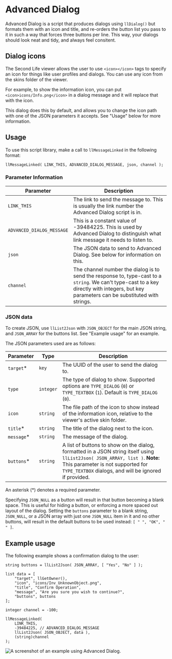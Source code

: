 # Advanced Dialog
Advanced Dialog is a script that produces dialogs using `llDialog()` but formats them with an icon and title, and re-orders the button list you pass to it in such a way that forces three buttons per line. This way, your dialogs should look neat and tidy, and always feel consitent.

## Dialog icons
The Second Life viewer allows the user to use `<icon></icon>` tags to specify an icon for things like user profiles and dialogs. You can use any icon from the skins folder of the viewer.

For example, to show the information icon, you can put `<icon>icons/Info.png</icon>` in a dialog message and it will replace that with the icon.

This dialog does this by default, and allows you to change the icon path with one of the JSON parameters it accepts. See "Usage" below for more information.

## Usage
To use this script library, make a call to `llMessageLinked` in the following format:

```
llMessageLinked( LINK_THIS, ADVANCED_DIALOG_MESSAGE, json, channel );
```

### Parameter Information
|Parameter|Description|
|--|--|
|`LINK_THIS`|The link to send the message to. This is usually the link number the Advanced Dialog script is in.|
|`ADVANCED_DIALOG_MESSAGE`|This is a constant value of -39484225. This is used by Advanced Dialog to distinguish what link message it needs to listen to.|
|`json`|The JSON data to send to Advanced Dialog. See below for information on this.|
|`channel`|The channel number the dialog is to send the response to, type-cast to a `string`. We can't type-cast to a key directly with integers, but key parameters can be substituted with strings.|

### JSON data
To create JSON, use `llList2Json` with `JSON_OBJECT` for the main JSON string, and `JSON_ARRAY` for the buttons list. See "Example usage" for an example.

The JSON parameters used are as follows:

|Parameter|Type|Description|
|--|--|--|
|`target`*|`key`|The UUID of the user to send the dialog to.|
|`type`|`integer`|The type of dialog to show. Supported options are `TYPE_DIALOG` (`0`) or `TYPE_TEXTBOX` (`1`). Default is `TYPE_DIALOG` (`0`).|
|`icon`|`string`|The file path of the icon to show instead of the information icon, relative to the viewer's active skin folder.|
|`title`*|`string`|The title of the dialog next to the icon.|
|`message`*|`string`|The message of the dialog.|
|`buttons`*|`string`|A list of buttons to show on the dialog, formatted in a JSON string itself using `llList2Json( JSON_ARRAY, list )`. **Note:** This parameter is not supported for `TYPE_TEXTBOX` dialogs, and will be ignored if provided.|

An asterisk (*) denotes a required parameter.

Specifying `JSON_NULL` as a button will result in that button becoming a blank space. This is useful for hiding a button, or enforcing a more spaced out layout of the dialog. Setting the `buttons` parameter to a blank string, `JSON_NULL`, or a JSON array with just one `JSON_NULL` item in it and no other buttons, will result in the default buttons to be used instead: `[ " ", "OK", " " ]`.

## Example usage
The following example shows a confirmation dialog to the user:

```lsl
string buttons = llList2Json( JSON_ARRAY, [ "Yes", "No" ] );

list data = [
	"target", llGetOwner(),
	"icon", "icons/Inv_UnknownObject.png",
	"title", "Confirm Operation",
	"message", "Are you sure you wish to continue?",
	"buttons", buttons
];

integer channel = -100;

llMessageLinked(
	LINK_THIS,
	-39484225, // ADVANCED_DIALOG_MESSAGE
	llList2Json( JSON_OBJECT, data ),
	(string)channel
);
```

![A screenshot of an example using Advanced Dialog.](https://raw.githubusercontent.com/JohnEMParker/lsl-scripts-lib/master/advanced_dialog/example.png "Advanced Dialog Example")